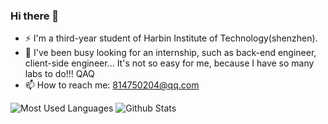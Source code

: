 ### Hi there 👋

<!--
**Lincyaw/Lincyaw** is a ✨ _special_ ✨ repository because its `README.md` (this file) appears on your GitHub profile.

Here are some ideas to get you started:

- 🔭 I’m currently working on ...
- 🌱 I’m currently learning ...
- 👯 I’m looking to collaborate on ...
- 🤔 I’m looking for help with ...
- 💬 Ask me about ...
- 📫 How to reach me: ...
- 😄 Pronouns: ...
- ⚡ Fun fact: ...
-->
- ⚡ I'm a third-year student of Harbin Institute of Technology(shenzhen).
- 👯 I've been busy looking for an internship, such as back-end engineer, client-side engineer...
It's not so easy for me, because I have so many labs to do!!! QAQ
- 📫 How to reach me: 814750204@qq.com

![Most Used Languages](https://github-readme-stats.vercel.app/api/top-langs/?username=Lincyaw&theme=dark)
![Github Stats](https://github-readme-stats.vercel.app/api?username=Lincyaw&show_icons=true&theme=dark&count_private=true)
